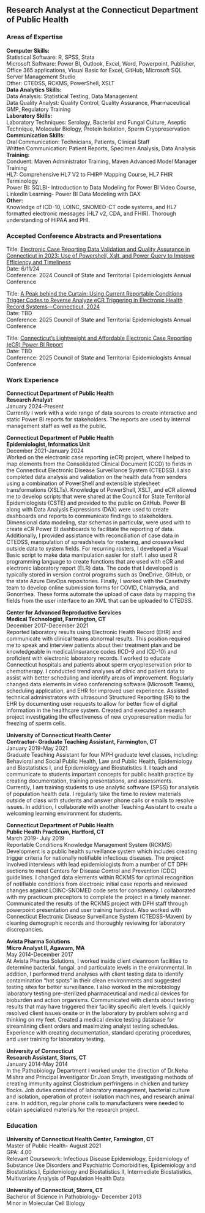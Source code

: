 ## Research Analyst at the Connecticut Department of Public Health


### Areas of Expertise
**Computer Skills:**  
    Statistical Software:	R, SPSS, Stata  
    Microsoft Software:	Power BI, Outlook, Excel, Word, Powerpoint, Publisher, Office 365 applications, Visual Basic for Excel, GitHub, Microsoft SQL Server Management Studio  
    Other:	CTEDSS, RCKMS, PowerShell, XSLT  
**Data Analytics Skills:**  
	Data Analysis:	Statistical Testing, Data Management  
	Data Quality Analyst:	Quality Control, Quality Assurance, Pharmaceutical GMP, Regulatory Training  
**Laboratory Skills:**  
	Laboratory Techniques:	Serology, Bacterial and Fungal Culture, Aseptic Technique, Molecular Biology, Protein Isolation, Sperm Cryopreservation  
**Communication Skills:**  
	Oral Communication:	Technicians, Patients, Clinical Staff  
	Written Communication:	Patient Reports, Specimen Analysis, Data Analysis  
**Training:**  
	Conduent:	Maven Administrator Training, Maven Advanced Model Manager Training  
	HL7:	Comprehensive HL7 V2 to FHIR® Mapping Course, HL7 FHIR Terminology  
	Power BI:	SQLBI- Introduction to Data Modeling for Power BI Video Course, LinkedIn Learning- Power BI Data Modeling with DAX  
**Other:**  
	Knowledge of ICD-10, LOINC, SNOMED-CT code systems, and HL7 formatted electronic messages (HL7 v2, CDA, and FHIR). Thorough understanding of HIPAA and PHI.  

### Accepted Conference Abstracts and Presentations  
Title: [Electronic Case Reporting Data Validation and Quality Assurance in Connecticut in 2023: Use of Powershell, Xslt, and Power Query to Improve Efficiency and Timeliness](https://github.com/mikeeschneider/CSTE2024/blob/main/Abstract.md)  
Date: 6/11/24  
Conference: 2024 Council of State and Territorial Epidemiologists Annual Conference  

Title: [A Peak behind the Curtain: Using Current Reportable Conditions Trigger Codes to Reverse Analyze eCR Triggering in Electronic Health Record Systems—Connecticut, 2024](https://github.com/mikeeschneider/CSTE2025/blob/main/eCR%20Triggering%20Abstract/Triggering%20Abstract.md)  
Date: TBD  
Conference: 2025 Council of State and Territorial Epidemiologists Annual Conference  

Title: [Connecticut’s Lightweight and Affordable Electronic Case Reporting (eCR) Power BI Report](https://github.com/mikeeschneider/CSTE2025/blob/main/eCR%20Power%20BI%20Report%20Abstract/eCR%20Power%20BI%20Report%20Abstract.md)  
Date: TBD  
Conference: 2025 Council of State and Territorial Epidemiologists Annual Conference  

### Work Experience  
**Connecticut Department of Public Health**  
**Research Analyst**  
January 2024-Present  
Currently I work with a wide range of data sources to create interactive and static Power BI reports for stakeholders. The reports are used by internal management staff as well as the public. 

**Connecticut Department of Public Health**  
**Epidemiologist, Informatics Unit**  
December 2021-January 2024  
    Worked on the electronic case reporting (eCR) project, where I helped to map elements from the Consolidated Clinical Document (CCD) to fields in the Connecticut Electronic Disease Surveillance System (CTEDSS). I also completed data analysis and validation on the health data from senders using a combination of PowerShell and extensible stylesheet transformations (XSLTs). Knowledge of PowerShell, XSLT, and eCR allowed me to develop scripts that were shared at the Council for State Territorial Epidemiologists (CSTE) and provided to the public on GitHub. Power BI along with Data Analysis Expressions (DAX) were used to create dashboards and reports to communicate findings to stakeholders. Dimensional data modeling, star schemas in particular, were used with to create eCR Power BI dashboards to facilitate the reporting of data. 
    Additionally, I provided assistance with reconciliation of case data in CTEDSS, manipulation of spreadsheets for rostering, and crosswalked outside data to system fields. For recurring rosters, I developed a Visual Basic script to make data manipulation easier for staff. I also used R programming language to create functions that are used with eCR and electronic laboratory report (ELR) data. The code that I developed is typically stored in version control programs such as OneDrive, GitHub, or the state Azure DevOps repositories. Finally, I worked with the Casetivity team to develop online submission forms for COVID, Chlamydia, and Gonorrhea. These forms automate the upload of case data by mapping the fields from the user interface to an XML that can be uploaded to CTEDSS.  

**Center for Advanced Reproductive Services**  
**Medical Technologist, Farmington, CT**  
December 2017-December 2021  
Reported laboratory results using Electronic Health Record (EHR) and communicate with clinical teams abnormal results. This position required me to speak and interview patients about their treatment plan and be knowledgeable in medical/insurance codes (ICD-9 and ICD-10) and proficient with electronic laboratory records. I  worked to educate Connecticut hospitals and patients about sperm cryopreservation prior to chemotherapy. I conducted trend analyses of clinic and patient data to assist with better scheduling and identify areas of improvement. Regularly changed data elements in video conferencing software (Microsoft Teams), scheduling application, and EHR for improved user experience. Assisted technical administrators with ultrasound Structured Reporting (SR) to the EHR by documenting user requests to allow for better flow of digital information in the healthcare system. Created and executed a research project investigating the effectiveness of new cryopreservation media for freezing of sperm cells.  


**University of Connecticut Health Center**  
**Contractor- Graduate Teaching Assistant, Farmington, CT**  
January 2019-May 2021  
Graduate Teaching Assistant for four MPH graduate level classes, including: Behavioral and Social Public Health, Law and Public Health, Epidemiology and Biostatistics I, and Epidemiology and Biostatistics II. I teach and communicate to students important concepts for public health practice by creating documentation, training presentations, and assessments. Currently, I am training students to use analytic software (SPSS) for analysis of population health data. I regularly take the time to review materials outside of class with students and answer phone calls or emails to resolve issues. In addition, I collaborate with another Teaching Assistant to create a welcoming learning environment for students.  

**Connecticut Department of Public Health**  
**Public Health Practicum, Hartford, CT**  
March 2019- July 2019  
Reportable Conditions Knowledge Management System (RCKMS) Development is a public health surveillance system which includes creating trigger criteria for nationally notifiable infectious diseases. The project involved interviews with lead epidemiologists from a number of CT DPH sections to meet Centers for Disease Control and Prevention (CDC) guidelines. I changed data elements within RCKMS for optimal recognition of notifiable conditions from electronic initial case reports and reviewed changes against LOINC-SNOMED code sets for consistency. I collaborated with my practicum preceptors to complete the project in a timely manner. Communicated the results of the RCKMS project with DPH staff through powerpoint presentation and user training handout. Also worked with Connecticut Electronic Disease Surveillance System (CTEDSS-Maven) by cleaning demographic records and thoroughly reviewing for laboratory discrepancies.  
	

**Avista Pharma Solutions**  
**Micro Analyst II, Agawam, MA**  
May 2014-December 2017  
At Avista Pharma Solutions, I worked inside client cleanroom facilities to determine bacterial, fungal, and particulate levels in the environmental. In addition, I performed trend analyses with client testing data to identify contamination “hot spots” in their clean environments and suggested testing sites for better surveillance. I also worked in the microbiology laboratory testing pre-sterilized pharmaceutical and medical devices for bioburden and action organisms. Communicated with clients about testing results that may have triggered their facility specific alert levels. I quickly resolved client issues onsite or in the laboratory by problem solving and thinking on my feet. Created a medical device testing database for streamlining client orders and maximizing analyst testing schedules. Experience with creating documentation, standard operating procedures, and user training for laboratory testing.  

**University of Connecticut**  
**Research Assistant, Storrs, CT**  
January 2014-May 2014  
In the Pathobiology Department I worked under the direction of Dr.Neha Mishra and Principal Investigator Dr.Joan Smyth, investigating methods of creating immunity against Clostridium perfringens in chicken and turkey flocks. Job duties consisted of laboratory management, bacterial culture and isolation, operation of protein isolation machines, and research animal care. In addition, regular phone calls to manufacturers were needed to obtain specialized materials for the research project.  



### Education
**University of Connecticut Health Center, Farmington, CT**  
        Master of Public Health- August 2021  
        GPA: 4.00  
        Relevant Coursework: Infectious Disease Epidemiology, Epidemiology of Substance Use Disorders and Psychiatric Comorbidities, Epidemiology and Biostatistics I, Epidemiology and Biostatistics II, Intermediate Biostatistics, Multivariate Analysis of Population Health Data  

**University of Connecticut, Storrs, CT**  
        Bachelor of Science in Pathobiology- December 2013  
        Minor in Molecular Cell Biology  
